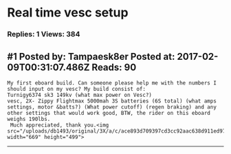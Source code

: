 # Real time vesc setup

### Replies: 1 Views: 384

## \#1 Posted by: Tampaesk8er Posted at: 2017-02-09T00:31:07.486Z Reads: 90

```
My first eboard build. Can someone please help me with the numbers I should input on my vesc? My build consist of:
Turnigy6374 sk3 149kv (what max power on Vesc?)
vesc, 2X- Zippy Flightmax 5000mah 3S batteries (6S total) (what amps settings, motor &batts?) (What power cutoff) (regen braking) and any other settings that would work good, BTW, the rider on this eboard weighs 190lbs.
 Much appreciated, thank you.<img src="/uploads/db1493/original/3X/a/c/ace893d709397cd3cc92aac638d911ed973cb8a3.jpeg" width="669" height="499">
```

---

